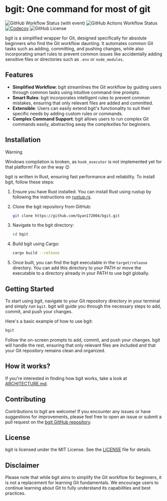# bgit: One command for most of git

![GitHub Workflow Status (with event)](https://img.shields.io/github/actions/workflow/status/Gyan172004/bgit/general.yml?style=for-the-badge&logo=github&logoColor=D9E0EE&labelColor=292324)
![GitHub Actions Workflow Status](https://img.shields.io/github/actions/workflow/status/Gyan172004/bgit/audit.yml?label=audit&style=for-the-badge&logo=github&logoColor=D9E0EE&labelColor=292324)
[![Codecov](https://img.shields.io/codecov/c/github/Gyan172004/bgit?label=Coverage&style=for-the-badge&logo=codecov&logoColor=D9E0EE&labelColor=292324)](https://codecov.io/gh/Gyan172004/bgit)
![GitHub License](https://img.shields.io/github/license/Gyan172004/bgit?label=License&style=for-the-badge&logo=github&logoColor=D9E0EE&labelColor=292324)

bgit is a simplified wrapper for Git, designed specifically for absolute beginners who find the Git workflow daunting. It automates common Git tasks such as adding, committing, and pushing changes, while also incorporating smart rules to prevent common issues like accidentally adding sensitive files or directories such as `.env` or `node_modules`.

## Features

- **Simplified Workflow**: bgit streamlines the Git workflow by guiding users through common tasks using intuitive command-line prompts.
- **Smart Rules**: bgit incorporates intelligent rules to prevent common mistakes, ensuring that only relevant files are added and committed.
- **Extensible**: Users can easily extend bgit's functionality to suit their specific needs by adding custom rules or commands.
- **Complex Command Support**: bgit allows users to run complex Git commands easily, abstracting away the complexities for beginners.

## Installation

> [!WARNING]
> Windows compilation is broken, as `hook_executor` is not implemented yet for that platform! Fix on the way :wink:

bgit is written in Rust, ensuring fast performance and reliability. To install bgit, follow these steps:

1. Ensure you have Rust installed. You can install Rust using rustup by following the instructions on [rustup.rs](https://rustup.rs/).
2. Clone the bgit repository from GitHub:

    ```bash
    git clone https://github.com/Gyan172004/bgit.git
    ```

3. Navigate to the bgit directory:

    ```bash
    cd bgit
    ```

4. Build bgit using Cargo:

    ```bash
    cargo build --release
    ```

5. Once built, you can find the bgit executable in the `target/release` directory. You can add this directory to your PATH or move the executable to a directory already in your PATH to use bgit globally.

## Getting Started

To start using bgit, navigate to your Git repository directory in your terminal and simply run `bgit`. bgit will guide you through the necessary steps to add, commit, and push your changes.

Here's a basic example of how to use bgit:

```bash
bgit
```

Follow the on-screen prompts to add, commit, and push your changes. bgit will handle the rest, ensuring that only relevant files are included and that your Git repository remains clean and organized.

## How it works?

If you're interested in finding how bgit works, take a look at [ARCHITECTURE.md](./docs/ARCHITECTURE.md).

## Contributing

Contributions to bgit are welcome! If you encounter any issues or have suggestions for improvements, please feel free to open an issue or submit a pull request on the [bgit GitHub repository](https://github.com/Gyan172004/bgit).

## License

bgit is licensed under the MIT License. See the [LICENSE](https://github.com/Gyan172004/bgit/blob/main/LICENSE) file for details.

## Disclaimer

Please note that while bgit aims to simplify the Git workflow for beginners, it is not a replacement for learning Git fundamentals. We encourage users to continue learning about Git to fully understand its capabilities and best practices.
